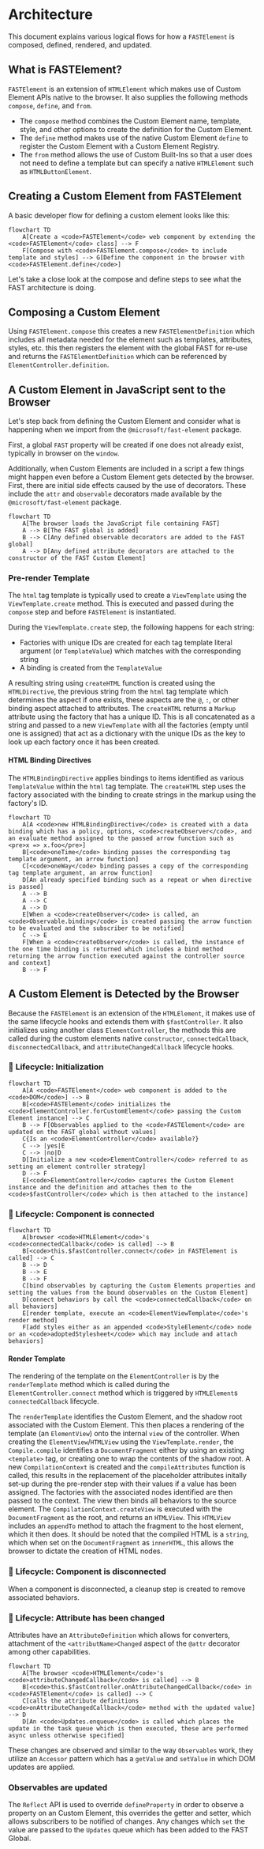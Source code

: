 # Architecture

This document explains various logical flows for how a `FASTElement` is composed, defined, rendered, and updated.

## What is FASTElement?

`FASTElement` is an extension of `HTMLElement` which makes use of Custom Element APIs native to the browser. It also supplies the following methods `compose`, `define`, and `from`.

- The `compose` method combines the Custom Element name, template, style, and other options to create the definition for the Custom Element.
- The `define` method makes use of the native Custom Element `define` to register the Custom Element with a Custom Element Registry.
- The `from` method allows the use of Custom Built-Ins so that a user does not need to define a template but can specify a native `HTMLElement` such as `HTMLButtonElement`.

## Creating a Custom Element from FASTElement

A basic developer flow for defining a custom element looks like this:

```mermaid
flowchart TD
    A[Create a <code>FASTElement</code> web component by extending the <code>FASTElement</code> class] --> F
    F[Compose with <code>FASTElement.compose</code> to include template and styles] --> G[Define the component in the browser with <code>FASTElement.define</code>]
```

Let's take a close look at the compose and define steps to see what the FAST architecture is doing.

## Composing a Custom Element

Using `FASTElement.compose` this creates a new `FASTElementDefinition` which includes all metadata needed for the element such as templates, attributes, styles, etc. this then registers the element with the global FAST for re-use and returns the `FASTElementDefinition` which can be referenced by `ElementController.definition`.

## A Custom Element in JavaScript sent to the Browser

Let's step back from defining the Custom Element and consider what is happening when we import from the `@microsoft/fast-element` package.

First, a global `FAST` property will be created if one does not already exist, typically in browser on the `window`.

Additionally, when Custom Elements are included in a script a few things might happen even before a Custom Element gets detected by the browser. First, there are initial side effects caused by the use of decorators. These include the `attr` and `observable` decorators made available by the `@microsoft/fast-element` package.

```mermaid
flowchart TD
    A[The browser loads the JavaScript file containing FAST]
    A --> B[The FAST global is added]
    B --> C[Any defined observable decorators are added to the FAST global]
    A --> D[Any defined attribute decorators are attached to the constructor of the FAST Custom Element]
```

### Pre-render Template

The `html` tag template is typically used to create a `ViewTemplate` using the `ViewTemplate.create` method. This is executed and passed during the `compose` step and before `FASTElement` is instantiated.

During the `ViewTemplate.create` step, the following happens for each string:
- Factories with unique IDs are created for each tag template literal argument (or `TemplateValue`) which matches with the corresponding string
- A binding is created from the `TemplateValue`

A resulting string using `createHTML` function is created using the `HTMLDirective`, the previous string from the `html` tag template which determines the aspect if one exists, these aspects are the `@`, `:`, or other binding aspect attached to attributes. The `createHTML` returns a `Markup` attribute using the factory that has a unique ID. This is all concatenated as a string and passed to a new `ViewTemplate` with all the factories (empty until one is assigned) that act as a dictionary with the unique IDs as the key to look up each factory once it has been created.

#### HTML Binding Directives

The `HTMLBindingDirective` applies bindings to items identified as various `TemplateValue` within the `html` tag template. The `createHTML` step uses the factory associated with the binding to create strings in the markup using the factory's ID.

```mermaid
flowchart TD
    A[A <code>new HTMLBindingDirective</code> is created with a data binding which has a policy, options, <code>createObserver</code>, and an evaluate method assigned to the passed arrow function such as <pre>x => x.foo</pre>]
    B[<code>oneTime</code> binding passes the corresponding tag template argument, an arrow function]
    C[<code>oneWay</code> binding passes a copy of the corresponding tag template argument, an arrow function]
    D[An already specified binding such as a repeat or when directive is passed]
    A --> B
    A --> C
    A --> D
    E[When a <code>createObserver</code> is called, an <code>Observable.binding</code> is created passing the arrow function to be evaluated and the subscriber to be notified]
    C --> E
    F[When a <code>createObserver</code> is called, the instance of the one time binding is returned which includes a bind method returning the arrow function executed against the controller source and context]
    B --> F
```

## A Custom Element is Detected by the Browser

Because the `FASTElement` is an extension of the `HTMLElement`, it makes use of the same lifecycle hooks and extends them with `$fastController`. It also initializes using another class `ElementController`, the methods this are called during the custom elements native `constructor`, `connectedCallback`, `disconnectedCallback`, and `attributeChangedCallback` lifecycle hooks.

### 🔄 **Lifecycle**: Initialization

```mermaid
flowchart TD
    A[A <code>FASTElement</code> web component is added to the <code>DOM</code>] --> B
    B[<code>FASTElement</code> initializes the <code>ElementController.forCustomElement</code> passing the Custom Element instance] --> C
    B --> F[Observables applied to the <code>FASTElement</code> are updated on the FAST global without values]
    C{Is an <code>ElementController</code> available?}
    C --> |yes|E
    C --> |no|D
    D[Initialize a new <code>ElementController</code> referred to as setting an element controller strategy]
    D --> F
    E[<code>ElementController</code> captures the Custom Element instance and the definition and attaches them to the <code>$fastController</code> which is then attached to the instance]
```

### 🔄 **Lifecycle**: Component is connected

```mermaid
flowchart TD
    A[browser <code>HTMLElement</code>'s <code>connectedCallback</code> is called] --> B
    B[<code>this.$fastController.connect</code> in FASTElement is called] --> C
    B --> D
    B --> E
    B --> F
    C[bind observables by capturing the Custom Elements properties and setting the values from the bound observables on the Custom Element]
    D[connect behaviors by call the <code>connectedCallback</code> on all behaviors]
    E[render template, execute an <code>ElementViewTemplate</code>'s render method]
    F[add styles either as an appended <code>StyleElement</code> node or an <code>adoptedStylesheet</code> which may include and attach behaviors]
```

#### Render Template

The rendering of the template on the `ElementController` is by the `renderTemplate` method which is called during the `ElementController.connect` method which is triggered by `HTMLElement`s `connectedCallback` lifecycle.

The `renderTemplate` identifies the Custom Element, and the shadow root associated with the Custom Element. This then places a rendering of the template (an `ElementView`) onto the internal `view` of the controller. When creating the `ElementView`/`HTMLView` using the `ViewTemplate.render`, the `Compile.compile` identifies a `DocumentFragment` either by using an existing `<template>` tag, or creating one to wrap the contents of the shadow root. A new `CompilationContext` is created and the `compileAttributes` function is called, this results in the replacement of the placeholder attributes initally set-up during the pre-render step with their values if a value has been assigned. The factories with the associated nodes identified are then passed to the context. The view then binds all behaviors to the source element. The `CompilationContext.createView` is executed with the `DocumentFragment` as the root, and returns an `HTMLView`. This `HTMLView` includes an `appendTo` method to attach the fragment to the host element, which it then does. It should be noted that the compiled HTML is a `string`, which when set on the `DocumentFragment` as `innerHTML`, this allows the browser to dictate the creation of HTML nodes.

### 🔄 **Lifecycle**: Component is disconnected

When a component is disconnected, a cleanup step is created to remove associated behaviors.

### 🔄 **Lifecycle**: Attribute has been changed

Attributes have an `AttributeDefinition` which allows for converters, attachment of the `<attributName>Changed` aspect of the `@attr` decorator among other capabilities.

```mermaid
flowchart TD
    A[The browser <code>HTMLElement</code>'s <code>attributeChangedCallback</code> is called] --> B
    B[<code>this.$fastController.onAttributeChangedCallback</code> in <code>FASTElement</code> is called] --> C
    C[calls the attribute definitions <code>onAttributeChangedCallback</code> method with the updated value] --> D
    D[An <code>Updates.enqueue</code> is called which places the update in the task queue which is then executed, these are performed async unless otherwise specified]
```

These changes are observed and similar to the way `Observables` work, they utilize an `Accessor` pattern which has a `getValue` and `setValue` in which DOM updates are applied.

### Observables are updated

The `Reflect` API is used to override `defineProperty` in order to observe a property on an Custom Element, this overrides the getter and setter, which allows subscribers to be notified of changes. Any changes which `set` the value are passed to the `Updates` queue which has been added to the FAST Global.